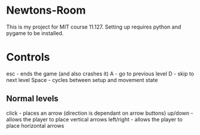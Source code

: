 # Newtons-Room
This is my project for MIT course 11.127. Setting up requires python and pygame to be installed.

# Controls
esc - ends the game (and also crashes it)
A - go to previous level
D - skip to next level
Space - cycles between setup and movement state
## Normal levels
click - places an arrow (direction is dependant on arrow buttons)
up/down - allows the player to place vertical arrows
left/right - allows the player to place horizontal arrows
